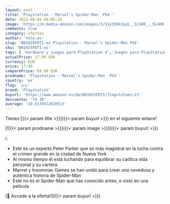```yaml
---
layout: post
title: 'Playstation - Marvel’s Spider-Man  PS4 '
date: 2022-08-04 06:05:19
image: 'https://m.media-amazon.com/images/I/51y3UUkIquL._SL500_._SL400_.jpg'
comments: true
category: ofertas
author: 'tole.es'
slug: 'B01H25FDTI-es Playstation - Marvel’s Spider-Man PS4'
sku: 'B01H25FDTI-es'
tags: [ 'Hardware y juegos para PlayStation 4','Juegos para PlayStation 4','Videojuegos','playstation','ps4','🇪🇸', ]
actualPrice: 17.99 EUR
currency: EUR
price: 17.99
comparePrice: 69.99 EUR
prodname: 'Playstation - Marvel’s Spider-Man  PS4 '
country: 'es'
flag: '🇪🇸'
brand: 'Playstation'
buyurl: 'https://www.amazon.es/dp/B01H25FDTI/?tag=tolees-21'
descuento: '74.30'
average: '20.9170512820513'
---
```


Tienes [{{< param title >}}]({{< param buyurl >}}) en el siguiente enlace!

[![{{< param prodname >}}]({{< param image >}})]({{< param buyurl >}})

ℹ️:

- Este es un experto Peter Parker que es más magistral en la lucha contra el crimen grande en la ciudad de Nueva York
- Al mismo tiempo él está luchando para equilibrar su caótica vida personal y su carrera
- Marvel y Insomniac Games se han unido para crear una novedosa y auténtica historia de Spider-Man
- Este no es el Spider-Man que has conocido antes, o visto en una película

[🛒 Accede a la oferta!!]({{< param buyurl >}})
